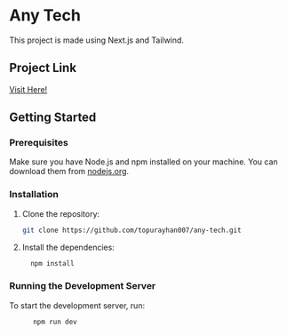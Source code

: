 # Any Tech

This project is made using Next.js and Tailwind.

## Project Link 
[Visit Here!](https://any-tech-topu.vercel.app/)

## Getting Started

### Prerequisites

Make sure you have Node.js and npm installed on your machine. You can download them from [nodejs.org](https://nodejs.org/).

### Installation

1. Clone the repository:

   ```bash
   git clone https://github.com/topurayhan007/any-tech.git
   ```

2. Install the dependencies:

   ```bash
     npm install
   ```

### Running the Development Server

To start the development server, run:

```bash
      npm run dev
```
